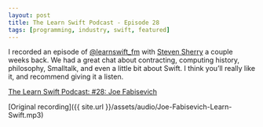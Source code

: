 ```yaml
---
layout: post
title: The Learn Swift Podcast - Episode 28
tags: [programming, industry, swift, featured]
---
```


I recorded an episode of  [@learnswift_fm](https://twitter.com/learnswift_fm)  with [Steven Sherry](https://twitter.com/steven_0351)  a couple weeks back. We had a great chat about contracting, computing history, philosophy, Smalltalk, and even a little bit about Swift. I think you’ll really like it, and recommend giving it a listen.

[The Learn Swift Podcast: #28: Joe Fabisevich](https://learnswift.fireside.fm/28)

[Original recording]({{ site.url }}/assets/audio/Joe-Fabisevich-Learn-Swift.mp3)